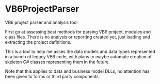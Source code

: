 # VB6ProjectParser
VB6 project parser and analysis tool

First go at assessing best methods for parsing VB6 project, modules and class files.  There is no analysis or reporting created yet, just loading and extracting the project definitions.

This is a tool to help me asses the data models and data types represented in a bunch of legacy VB6 code, with plans to maybe automate creation of skeleton C# classes representing them in the future.

Note that this applies to data and business model DLLs, no attention has been given to forms or third party components.
